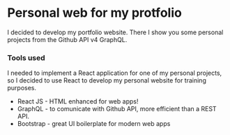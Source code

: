 # Personal web for my protfolio

I decided to develop my portfolio website. There I show you some personal projects from the Github API v4 GraphQL.

### Tools used

I needed to implement a React application for one of my personal projects, so I decided to use React to develop my personal website for training purposes.

- React JS - HTML enhanced for web apps!
- GraphQL - to comunicate with Github API, more efficient than a REST API.
- Bootstrap - great UI boilerplate for modern web apps
